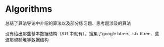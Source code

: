 # Algorithms

总结了算法导论中介绍的算法以及部分练习题、思考题涉及的算法

没有给出那些基本数据结构（STL中就有）。搜集了google btree、stx btree、斐波那契额堆等数据结构
